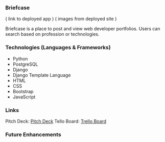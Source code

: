 ### Briefcase
( link to deployed app )
( images from deployed site )
<img src="" alt="">

Briefcase is a place to post and view web developer portfolios. Users can search based on profession or technologies.

### Technologies (Languages & Frameworks)
* Python
* PostgreSQL
* Django
* Django Template Language
* HTML
* CSS
* Bootstrap
* JavaScript

### Links
Pitch Deck: [Pitch Deck](https://docs.google.com/presentation/d/1jolAxNPYoJfQYPciF4GNPTOVhBDfapgCSL6-MbOB6bo/edit?usp=sharing)
Tello Board: [Trello Board](https://trello.com/b/jD2WqWJw/project3-mybriefcase)


### Future Enhancements








